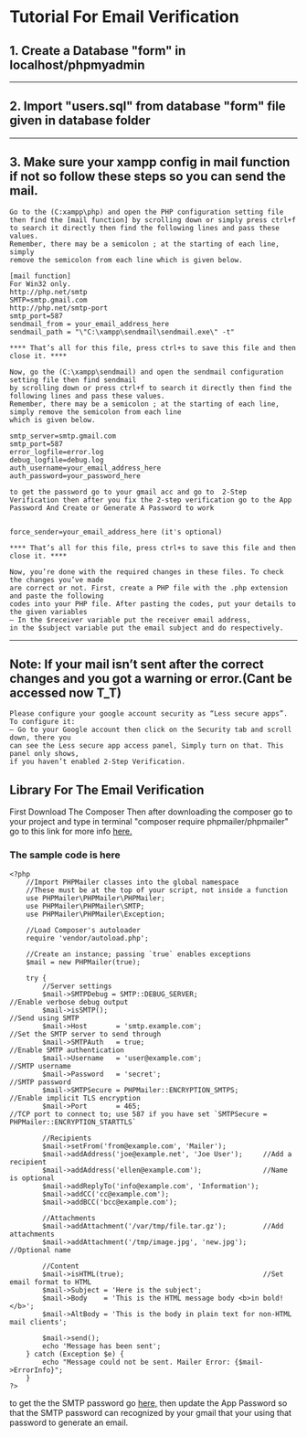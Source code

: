 # Tutorial For Email Verification

## 1. Create a Database "form" in localhost/phpmyadmin

---

## 2. Import "users.sql" from database "form" file given in database folder

---

## 3. Make sure your xampp config in mail function if not so follow these steps so you can send the mail.
	
	Go to the (C:xampp\php) and open the PHP configuration setting file
 	then find the [mail function] by scrolling down or simply press ctrl+f
	to search it directly then find the following lines and pass these values.
	Remember, there may be a semicolon ; at the starting of each line, simply
	remove the semicolon from each line which is given below.

	[mail function]
	For Win32 only.
	http://php.net/smtp
	SMTP=smtp.gmail.com
	http://php.net/smtp-port
	smtp_port=587
	sendmail_from = your_email_address_here
	sendmail_path = "\"C:\xampp\sendmail\sendmail.exe\" -t"

	**** That’s all for this file, press ctrl+s to save this file and then close it. ****

	Now, go the (C:\xampp\sendmail) and open the sendmail configuration setting file then find sendmail
	by scrolling down or press ctrl+f to search it directly then find the following lines and pass these values.
	Remember, there may be a semicolon ; at the starting of each line, simply remove the semicolon from each line
	which is given below.

	smtp_server=smtp.gmail.com
	smtp_port=587
	error_logfile=error.log
	debug_logfile=debug.log
	auth_username=your_email_address_here
	auth_password=your_password_here

	to get the password go to your gmail acc and go to  2-Step Verification	then after you fix the 2-step verification go to the App Password And Create or Generate A Password to work


	force_sender=your_email_address_here (it's optional)
	
	**** That’s all for this file, press ctrl+s to save this file and then close it. ****

	Now, you’re done with the required changes in these files. To check the changes you’ve made
	are correct or not. First, create a PHP file with the .php extension and paste the following
	codes into your PHP file. After pasting the codes, put your details to the given variables
	– In the $receiver variable put the receiver email address,
	in the $subject variable put the email subject and do respectively.

---

## Note:	If your mail isn’t sent after the correct changes and you got a warning or error.(Cant be accessed now T_T)
	Please configure your google account security as “Less secure apps”. To configure it:
	– Go to your Google account then click on the Security tab and scroll down, there you
	can see the Less secure app access panel, Simply turn on that. This panel only shows,
	if you haven’t enabled 2-Step Verification.

## Library For The Email Verification 

First Download The Composer 
Then after downloading the composer go to your project and type in terminal "composer require phpmailer/phpmailer" go to this link for more info [here.](https://github.com/PHPMailer/PHPMailer)

### The sample code is here
	<?php
		//Import PHPMailer classes into the global namespace
		//These must be at the top of your script, not inside a function
		use PHPMailer\PHPMailer\PHPMailer;
		use PHPMailer\PHPMailer\SMTP;
		use PHPMailer\PHPMailer\Exception;

		//Load Composer's autoloader
		require 'vendor/autoload.php';

		//Create an instance; passing `true` enables exceptions
		$mail = new PHPMailer(true);

		try {
			//Server settings
			$mail->SMTPDebug = SMTP::DEBUG_SERVER;                      //Enable verbose debug output
			$mail->isSMTP();                                            //Send using SMTP
			$mail->Host       = 'smtp.example.com';                     //Set the SMTP server to send through
			$mail->SMTPAuth   = true;                                   //Enable SMTP authentication
			$mail->Username   = 'user@example.com';                     //SMTP username
			$mail->Password   = 'secret';                               //SMTP password
			$mail->SMTPSecure = PHPMailer::ENCRYPTION_SMTPS;            //Enable implicit TLS encryption
			$mail->Port       = 465;                                    //TCP port to connect to; use 587 if you have set `SMTPSecure = PHPMailer::ENCRYPTION_STARTTLS`

			//Recipients
			$mail->setFrom('from@example.com', 'Mailer');
			$mail->addAddress('joe@example.net', 'Joe User');     //Add a recipient
			$mail->addAddress('ellen@example.com');               //Name is optional
			$mail->addReplyTo('info@example.com', 'Information');
			$mail->addCC('cc@example.com');
			$mail->addBCC('bcc@example.com');

			//Attachments
			$mail->addAttachment('/var/tmp/file.tar.gz');         //Add attachments
			$mail->addAttachment('/tmp/image.jpg', 'new.jpg');    //Optional name

			//Content
			$mail->isHTML(true);                                  //Set email format to HTML
			$mail->Subject = 'Here is the subject';
			$mail->Body    = 'This is the HTML message body <b>in bold!</b>';
			$mail->AltBody = 'This is the body in plain text for non-HTML mail clients';

			$mail->send();
			echo 'Message has been sent';
		} catch (Exception $e) {
			echo "Message could not be sent. Mailer Error: {$mail->ErrorInfo}";
		}
	?>

to get the the SMTP password go [here,](https://myaccount.google.com/signinoptions/two-step-verification?rapt=AEjHL4O-6gfSQsr58xkXxUrbQT_v6EpwZECPLBwmEfwxBP1QP5KAQY9QGHIjoZxON1WJFqyutRiLzpbAKX_7XwR2nAaqz8Smvg) then update the App Password so that the SMTP password can recognized by your gmail that your using that password to generate an email.



